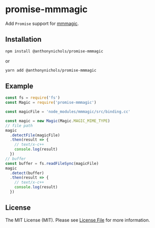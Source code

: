 # promise-mmmagic

Add `Promise` support for [mmmagic](https://github.com/mscdex/mmmagic).

## Installation

```sh
npm install @anthonynichols/promise-mmmagic
```
or

```sh
yarn add @anthonynichols/promise-mmmagic
```

## Example

```js
const fs = require('fs')
const Magic = require('promise-mmmagic')

const magicFile = 'node_modules/mmmagic/src/binding.cc'

const magic = new Magic(Magic.MAGIC_MIME_TYPE)
// file path
magic
  .detectFile(magicFile)
  .then(result => {
    // text/x-c++
    console.log(result)
  })
// buffer
const buffer = fs.readFileSync(magicFile)
magic
  .detect(buffer)
  .then(result => {
    // text/x-c++
    console.log(result)
  })
```

## License

The MIT License (MIT). Please see [License File](LICENSE) for more information.
